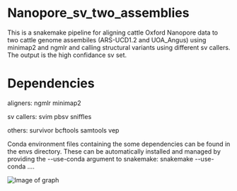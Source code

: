 # Nanopore_sv_two_assemblies

This is a snakemake pipeline for aligning cattle Oxford Nanopore data to two cattle genome assembiles (ARS-UCD1.2 and UOA_Angus) using minimap2 and ngmlr and calling structural variants using different sv callers. The output is the high confidance sv set. 

# Dependencies
aligners:
ngmlr
minimap2

sv callers:
svim
pbsv
sniffles

others:
survivor
bcftools
samtools
vep


Conda environment files containing the some dependencies can be found in the envs directory. These can be automatically installed and managed by providing the --use-conda argument to snakemake: snakemake --use-conda ....

![Image of graph]()
